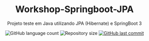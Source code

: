 <h1 align="center">Workshop-Springboot-JPA</h1>
<p align="center">Projeto teste em Java utilizando JPA (Hibernate) e SpringBoot 3</p>

<p align="center">
  <img alt="GitHub language count" src="https://img.shields.io/github/languages/count/Luisgmr/Workshop-Springboot-JPA?label=linguagens%20de%20programa%C3%A7%C3%A3o">

  <img alt="Repository size" src="https://img.shields.io/github/repo-size/Luisgmr/Workshop-Springboot-JPA?label=tamanho%20do%20reposit%C3%B3rio">

  <a href="https://github.com/Luisgmr/Workshop-Springboot-JPA/master">
    <img alt="GitHub last commit" src="https://img.shields.io/github/last-commit/Luisgmr/Workshop-Springboot-JPA?label=%C3%BAltimo%20commit">
  </a>
</p>
